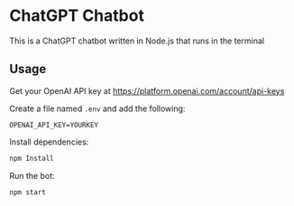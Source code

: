 # ChatGPT Chatbot

This is a ChatGPT chatbot written in Node.js that runs in the terminal

## Usage

Get your OpenAI API key at https://platform.openai.com/account/api-keys

Create a file named `.env` and add the following:

```
OPENAI_API_KEY=YOURKEY
```

Install dependencies:

```bash
npm Install
```

Run the bot:

```bash
npm start
```
